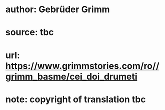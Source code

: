 # author: Gebrüder Grimm
# source: tbc
# url: https://www.grimmstories.com/ro//grimm_basme/cei_doi_drumeti
# note: copyright of translation tbc


